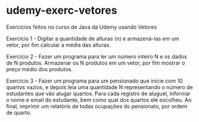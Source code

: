 # udemy-exerc-vetores
Exercícios feitos no curso de Java da Udemy usando Vetores

Exercício 1 - 
Digitar a quantidade de alturas (n) e armazená-las em um vetor, por fim calcular a média das alturas.

Exercício 2 - 
Fazer um programa para ler um número inteiro N e os dados de N produtos. Armazenar os N produtos em um vetor, por fim mostrar o preço médio dos produtos.

Exercício 3 - 
Fazer um programa para um pensionado que inicie com 10 quartos vazios, e depois leia uma quantidade N representando o número de estudantes que vão
alugar quartos. Para cada registro de aluguel, informar o nome e email do estudante, bem como qual dos quartos ele escolheu.
Ao final, imprimir um relatório de todas ocupações do pensionato, por ordem de quarto.
